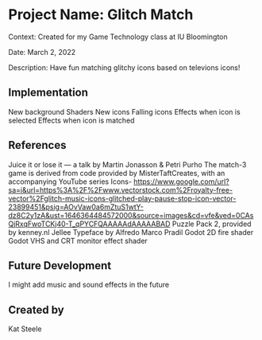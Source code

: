 # Project Name: Glitch Match
Context: Created for my Game Technology class at IU Bloomington

Date: March 2, 2022

Description: Have fun matching glitchy icons based on televions icons!

## Implementation
New background
Shaders
New icons
Falling icons
Effects when icon is selected
Effects when icon is matched

## References
Juice it or lose it — a talk by Martin Jonasson & Petri Purho
The match-3 game is derived from code provided by MisterTaftCreates, with an accompanying YouTube series
Icons- https://www.google.com/url?sa=i&url=https%3A%2F%2Fwww.vectorstock.com%2Froyalty-free-vector%2Fglitch-music-icons-glitched-play-pause-stop-icon-vector-23899451&psig=AOvVaw0a6mZtuS1wtY-dz8C2y1zA&ust=1646364484572000&source=images&cd=vfe&ved=0CAsQjRxqFwoTCKj40-T_qPYCFQAAAAAdAAAAABAD
Puzzle Pack 2, provided by kenney.nl
Jellee Typeface by Alfredo Marco Pradil
Godot 2D fire shader
Godot VHS and CRT monitor effect shader

## Future Development
I might add music and sound effects in the future

## Created by
Kat Steele
